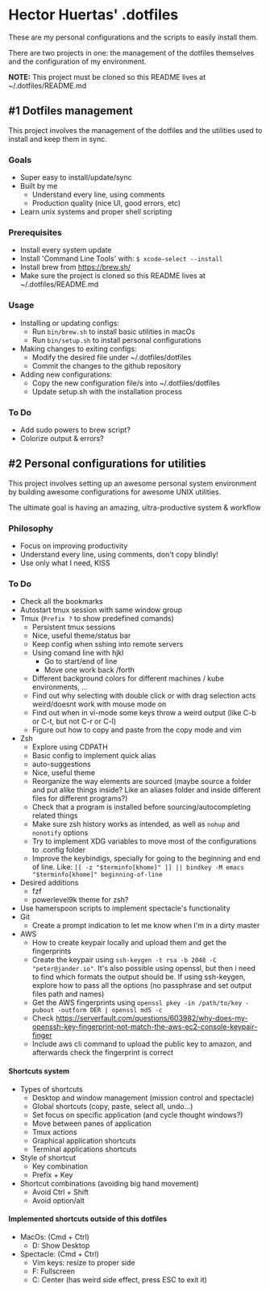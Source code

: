 # Hector Huertas' .dotfiles

These are my personal configurations and the scripts to easily install them.

There are two projects in one: the management of the dotfiles themselves and the configuration of my environment.

**NOTE:** This project must be cloned so this README lives at ~/.dotfiles/README.md

## #1 Dotfiles management

This project involves the management of the dotfiles and the utilities used to install and keep them in sync.

### Goals
* Super easy to install/update/sync
* Built by me
  * Understand every line, using comments
  * Production quality (nice UI, good errors, etc)
* Learn unix systems and proper shell scripting

### Prerequisites
* Install every system update
* Install 'Command Line Tools' with: `$ xcode-select --install`
* Install brew from https://brew.sh/
* Make sure the project is cloned so this README lives at ~/.dotfiles/README.md

### Usage
* Installing or updating configs:
  * Run `bin/brew.sh` to install basic utilities in macOs
  * Run `bin/setup.sh` to install personal configurations
* Making changes to exiting configs:
  * Modify the desired file under ~/.dotfiles/dotfiles
  * Commit the changes to the github repository
* Adding new configurations:
  * Copy the new configuration file/s into ~/.dotfiles/dotfiles
  * Update setup.sh with the installation process

### To Do
* Add sudo powers to brew script?
* Colorize output & errors?

## #2 Personal configurations for utilities

This project involves setting up an awesome personal system environment by building awesome configurations for awesome UNIX utilities.

The ultimate goal is having an amazing, ultra-productive system & workflow

### Philosophy
* Focus on improving productivity
* Understand every line, using comments, don't copy blindly!
* Use only what I need, KISS

### To Do
* Check all the bookmarks
* Autostart tmux session with same window group
* Tmux (`Prefix ?` to show predefined comands)
  * Persistent tmux sessions
  * Nice, useful theme/status bar
  * Keep config when sshing into remote servers
  * Using comand line with hjkl
    * Go to start/end of line
    * Move one work back /forth
  * Different background colors for different machines / kube environments, ...
  * Find out why selecting with double click or with drag selection acts weird/doesnt work with mouse mode on
  * Find out when in vi-mode some keys throw a weird output (like C-b or C-t, but not C-r or C-l)
  * Figure out how to copy and paste from the copy mode and vim
* Zsh
  * Explore using CDPATH
  * Basic config to implement quick alias
  * auto-suggestions
  * Nice, useful theme
  * Reorganize the way elements are sourced (maybe source a folder and put alike things inside? Like an aliases folder and inside different files for different programs?)
  * Check that a program is installed before sourcing/autocompleting related things
  * Make sure zsh history works as intended, as well as `nohup` and `nonotify` options
  * Try to implement XDG variables to move most of the configurations to .config folder
  * Improve the keybindigs, specially for going to the beginning and end of line. Like: `[[ -z "$terminfo[khome]" ]] || bindkey -M emacs "$terminfo[khome]" beginning-of-line`
* Desired additions
  * fzf
  * powerlevel9k theme for zsh?
* Use hamerspoon scripts to implement spectacle's functionality
* Git
  * Create a prompt indication to let me know when I'm in a dirty master
* AWS
  * How to create keypair locally and upload them and get the fingerprints
  * Create the keypair using `ssh-keygen -t rsa -b 2048 -C "peter@jander.io"`. It's also possible using openssl, but then i need to find which formats the output should be. If using ssh-keygen, explore how to pass all the options (no passphrase and set output files path and names)
  * Get the AWS fingerprints using `openssl pkey -in /path/to/key -pubout -outform DER | openssl md5 -c`
  * Check https://serverfault.com/questions/603982/why-does-my-openssh-key-fingerprint-not-match-the-aws-ec2-console-keypair-finger
  * Include aws cli command to upload the public key to amazon, and afterwards check the fingerprint is correct

#### Shortcuts system
* Types of shortcuts
  * Desktop and window management (mission control and spectacle)
  * Global shortcuts (copy, paste, select all, undo...)
  * Set focus on specific application (and cycle thought windows?)
  * Move between panes of application
  * Tmux actions
  * Graphical application shortcuts
  * Terminal applications shortcuts
* Style of shortcut
  * Key combination
  * Prefix + Key
* Shortcut combinations (avoiding big hand movement)
  * Avoid Ctrl + Shift
  * Avoid option/alt

#### Implemented shortcuts outside of this dotfiles
* MacOs: (Cmd + Ctrl)
  * D: Show Desktop
* Spectacle: (Cmd + Ctrl)
  * Vim keys: resize to proper side
  * F: Fullscreen
  * C: Center (has weird side effect, press ESC to exit it)
